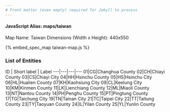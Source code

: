 ```yaml
---
# Front matter (even empty) required for Jekyll to process
---
```


#### JavaScript Alias: maps/taiwan

Map Name: Taiwan
Dimensions (Width x Height): 440x550



{% embed_spec_map taiwan-map.js %}

### List of Entities

ID | Short label | Label
---|---|---|---
01|CG|Changhua County
02|CH|Chiayi County
03|CS|Chiayi City
04|HH|Hsinchu County
05|HS|Hsinchu City
06|HL|Hualien County
07|KH|Kaohsiung City
09|CL|Keelung City
10|KM|Kinmen County
11|LK|Lienchiang County
12|ML|Miaoli County
13|NT|Nantou County
14|PH|Penghu County
15|PT|Pingtung County
17|TG|Taichung City
19|TN|Tainan City
21|TC|Taipei City
22|TT|Taitung County
23|TY|Taoyuan County
24|IL|Yilan County
25|YL|Yunlin County